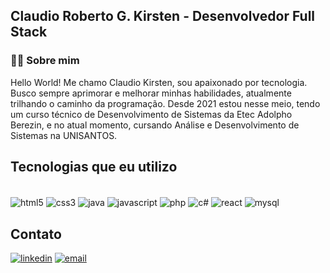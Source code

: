 ## Claudio Roberto G. Kirsten - Desenvolvedor Full Stack

### 👨‍💻 Sobre mim
Hello World! Me chamo Claudio Kirsten, sou apaixonado por tecnologia. Busco sempre aprimorar e melhorar minhas habilidades, atualmente trilhando o caminho da programação. Desde 2021 estou nesse meio, tendo um curso técnico de Desenvolvimento de Sistemas da Etec Adolpho Berezin, e no atual momento, cursando Análise e Desenvolvimento de Sistemas na UNISANTOS.

## Tecnologias que eu utilizo

<div style="display: inline_block"> <br>
  <img align="center" alt="html5" src="https://img.shields.io/badge/HTML5-E34F26?style=for-the-badge&logo=html5&logoColor=white">
  <img align="center" alt="css3" src="https://img.shields.io/badge/CSS3-1572B6?style=for-the-badge&logo=css3&logoColor=white">
  <img align="center" alt="java" src="https://img.shields.io/badge/Java-ED8B00?style=for-the-badge&logo=openjdk&logoColor=white">
  <img align="center" alt="javascript" src="https://img.shields.io/badge/JavaScript-323330?style=for-the-badge&logo=javascript&logoColor=F7DF1E">
  <img align="center" alt="php" src="https://img.shields.io/badge/PHP-777BB4?style=for-the-badge&logo=php&logoColor=white">
  <img align="center" alt="c#" src="https://img.shields.io/badge/C%23-239120?style=for-the-badge&logo=c-sharp&logoColor=white">
  <img align="center" alt="react" src="https://img.shields.io/badge/React-20232A?style=for-the-badge&logo=react&logoColor=61DAFB">
  <img align="center" alt="mysql" src="https://img.shields.io/badge/MySQL-00000F?style=for-the-badge&logo=mysql&logoColor=white">
  
</div>

## Contato

[![linkedin](https://img.shields.io/badge/LinkedIn-0077B5?style=for-the-badge&logo=linkedin&logoColor=white)](www.linkedin.com/in/claudio-kirsten)
[![email](https://img.shields.io/badge/Gmail-D14836?style=for-the-badge&logo=gmail&logoColor=white)](crgkirstenn@gmail.com)

